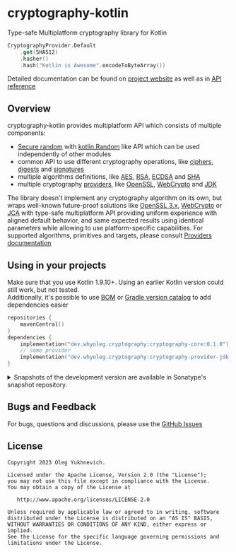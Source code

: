 # cryptography-kotlin

Type-safe Multiplatform cryptography library for Kotlin

```kotlin
CryptographyProvider.Default
    .get(SHA512)
    .hasher()
    .hash("Kotlin is Awesome".encodeToByteArray())
```

Detailed documentation can be found on
[project website](https://whyoleg.github.io/cryptography-kotlin/) as well as in
[API reference](https://whyoleg.github.io/cryptography-kotlin/api/)

## Overview

cryptography-kotlin provides multiplatform API which consists of multiple components:

* [Secure random][Secure random] with [kotlin.Random][kotlin.Random] like API which can be used independently of other modules
* common API to use different cryptography operations, like [ciphers][ciphers], [digests][digests] and [signatures][signatures]
* multiple algorithms definitions, like [AES][AES], [RSA][RSA], [ECDSA][ECDSA] and [SHA][SHA]
* multiple cryptography [providers][providers], like [OpenSSL][OpenSSL], [WebCrypto][WebCrypto] and [JDK][JDK]

The library doesn't implement any cryptography algorithm on its own, but wraps well-known future-proof solutions
like [OpenSSL 3.x](https://www.openssl.org), [WebCrypto](https://developer.mozilla.org/en-US/docs/Web/API/Web_Crypto_API)
or [JCA](https://docs.oracle.com/en/java/javase/17/security/java-cryptography-architecture-jca-reference-guide.html)
with type-safe multiplatform API providing uniform experience with aligned default behavior,
and same expected results using identical parameters while allowing to use platform-specific capabilities.
For supported algorithms, primitives and targets, please consult [Providers documentation][providers]

## Using in your projects

Make sure that you use Kotlin 1.9.10+.
Using an earlier Kotlin version could still work, but not tested.  
Additionally, it's possible to use [BOM][BOM] or [Gradle version catalog][Gradle version catalog] to add dependencies easier

```kotlin
repositories {
    mavenCentral()
}
dependencies {
    implementation("dev.whyoleg.cryptography:cryptography-core:0.1.0")
    // some provider
    implementation("dev.whyoleg.cryptography:cryptography-provider-jdk:0.1.0")
}
```

<details>
<summary>Snapshots of the development version are available in Sonatype's snapshot repository.</summary>
<p>

```kotlin
repositories {
    maven("https://s01.oss.sonatype.org/content/repositories/snapshots/")
}
dependencies {
    implementation("dev.whyoleg.cryptography:cryptography-core:0.2.0-SNAPSHOT")
    // some provider
    implementation("dev.whyoleg.cryptography:cryptography-provider-jdk:0.2.0-SNAPSHOT")
}
```

</p>
</details>

## Bugs and Feedback

For bugs, questions and discussions, please use the [GitHub Issues](https://github.com/whyoleg/cryptography-kotlin/issues)

## License

    Copyright 2023 Oleg Yukhnevich.

    Licensed under the Apache License, Version 2.0 (the "License");
    you may not use this file except in compliance with the License.
    You may obtain a copy of the License at

       http://www.apache.org/licenses/LICENSE-2.0

    Unless required by applicable law or agreed to in writing, software
    distributed under the License is distributed on an "AS IS" BASIS,
    WITHOUT WARRANTIES OR CONDITIONS OF ANY KIND, either express or implied.
    See the License for the specific language governing permissions and
    limitations under the License.

[Secure random]: https://whyoleg.github.io/cryptography-kotlin/modules/cryptography-random

[kotlin.Random]: https://kotlinlang.org/api/latest/jvm/stdlib/kotlin.random/-random/

[ciphers]: https://whyoleg.github.io/cryptography-kotlin/api/cryptography-core/dev.whyoleg.cryptography.operations.cipher/index.html

[digests]: https://whyoleg.github.io/cryptography-kotlin/api/cryptography-core/dev.whyoleg.cryptography.operations.hash/index.html

[signatures]: https://whyoleg.github.io/cryptography-kotlin/api/cryptography-core/dev.whyoleg.cryptography.operations.signature/index.html

[AES]: https://whyoleg.github.io/cryptography-kotlin/api/cryptography-core/dev.whyoleg.cryptography.algorithms.symmetric/-a-e-s/index.html

[RSA]: https://whyoleg.github.io/cryptography-kotlin/api/cryptography-core/dev.whyoleg.cryptography.algorithms.asymmetric/-r-s-a/index.html

[ECDSA]: https://whyoleg.github.io/cryptography-kotlin/api/cryptography-core/dev.whyoleg.cryptography.algorithms.asymmetric/-e-c-d-s-a/index.html

[SHA]: https://whyoleg.github.io/cryptography-kotlin/api/cryptography-core/dev.whyoleg.cryptography.algorithms.digest/index.html

[providers]: https://whyoleg.github.io/cryptography-kotlin/providers/

[OpenSSL]: https://whyoleg.github.io/cryptography-kotlin/modules/cryptography-provider-openssl3/

[WebCrypto]: https://whyoleg.github.io/cryptography-kotlin/modules/cryptography-provider-webcrypto/

[JDK]: https://whyoleg.github.io/cryptography-kotlin/modules/cryptography-provider-jdk/

[BOM]: https://whyoleg.github.io/cryptography-kotlin/bom/

[Gradle version catalog]: https://whyoleg.github.io/cryptography-kotlin/gradle-version-catalog/
